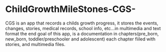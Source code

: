 # ChildGrowthMileStones-CGS-
CGS is an app that records a childs growth progress, it stores the events, changes, stories, medical records, school info, etc...in multimedia and text format
the end goal of this app, is a documentation in chapters(pre_born, new_born, toddler/preschooler and adolescent) each chapter fiiled with stories, and multimedia files.
